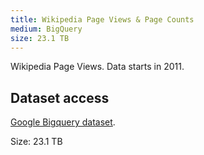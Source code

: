 ```yaml
---
title: Wikipedia Page Views & Page Counts
medium: BigQuery
size: 23.1 TB
---
```

Wikipedia Page Views. Data starts in 2011.

## Dataset access

[Google Bigquery dataset][bigquery].

Size: 23.1 TB

[bigquery]: https://bigquery.cloud.google.com/dataset/fh-bigquery:wikipedia
